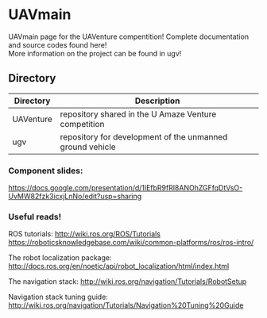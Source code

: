 # UAVmain
UAVmain page for the UAVenture compentition! Complete documentation and source codes found here!  
More information on the project can be found in ugv!

## Directory
| Directory | Description |
| ---       | ---         |
| UAVenture | repository shared in the U Amaze Venture competition |
| ugv       | repository for development of the unmanned ground vehicle |

### Component slides:
https://docs.google.com/presentation/d/1lEfbR9fRl8ANOhZGFfqDtVsO-UvMW82fzk3icxjLnNo/edit?usp=sharing


### Useful reads!
ROS tutorials:
http://wiki.ros.org/ROS/Tutorials
https://roboticsknowledgebase.com/wiki/common-platforms/ros/ros-intro/

The robot localization package:
http://docs.ros.org/en/noetic/api/robot_localization/html/index.html

The navigation stack:
http://wiki.ros.org/navigation/Tutorials/RobotSetup

Navigation stack tuning guide:
http://wiki.ros.org/navigation/Tutorials/Navigation%20Tuning%20Guide
